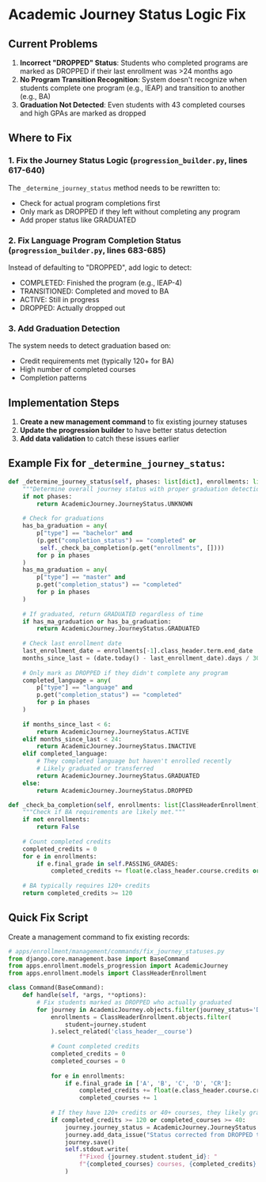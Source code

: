 # Academic Journey Status Logic Fix

## Current Problems

1. **Incorrect "DROPPED" Status**: Students who completed programs are marked as DROPPED if their last enrollment was >24 months ago
2. **No Program Transition Recognition**: System doesn't recognize when students complete one program (e.g., IEAP) and transition to another (e.g., BA)
3. **Graduation Not Detected**: Even students with 43 completed courses and high GPAs are marked as dropped

## Where to Fix

### 1. Fix the Journey Status Logic (`progression_builder.py`, lines 617-640)

The `_determine_journey_status` method needs to be rewritten to:
- Check for actual program completions first
- Only mark as DROPPED if they left without completing any program
- Add proper status like GRADUATED

### 2. Fix Language Program Completion Status (`progression_builder.py`, lines 683-685)

Instead of defaulting to "DROPPED", add logic to detect:
- COMPLETED: Finished the program (e.g., IEAP-4)
- TRANSITIONED: Completed and moved to BA
- ACTIVE: Still in progress
- DROPPED: Actually dropped out

### 3. Add Graduation Detection

The system needs to detect graduation based on:
- Credit requirements met (typically 120+ for BA)
- High number of completed courses
- Completion patterns

## Implementation Steps

1. **Create a new management command** to fix existing journey statuses
2. **Update the progression builder** to have better status detection
3. **Add data validation** to catch these issues earlier

## Example Fix for `_determine_journey_status`:

```python
def _determine_journey_status(self, phases: list[dict], enrollments: list[ClassHeaderEnrollment]) -> str:
    """Determine overall journey status with proper graduation detection."""
    if not phases:
        return AcademicJourney.JourneyStatus.UNKNOWN
    
    # Check for graduations
    has_ba_graduation = any(
        p["type"] == "bachelor" and 
        (p.get("completion_status") == "completed" or 
         self._check_ba_completion(p.get("enrollments", [])))
        for p in phases
    )
    has_ma_graduation = any(
        p["type"] == "master" and 
        p.get("completion_status") == "completed" 
        for p in phases
    )
    
    # If graduated, return GRADUATED regardless of time
    if has_ma_graduation or has_ba_graduation:
        return AcademicJourney.JourneyStatus.GRADUATED
    
    # Check last enrollment date
    last_enrollment_date = enrollments[-1].class_header.term.end_date
    months_since_last = (date.today() - last_enrollment_date).days / 30
    
    # Only mark as DROPPED if they didn't complete any program
    completed_language = any(
        p["type"] == "language" and 
        p.get("completion_status") == "completed" 
        for p in phases
    )
    
    if months_since_last < 6:
        return AcademicJourney.JourneyStatus.ACTIVE
    elif months_since_last < 24:
        return AcademicJourney.JourneyStatus.INACTIVE
    elif completed_language:
        # They completed language but haven't enrolled recently
        # Likely graduated or transferred
        return AcademicJourney.JourneyStatus.GRADUATED
    else:
        return AcademicJourney.JourneyStatus.DROPPED

def _check_ba_completion(self, enrollments: list[ClassHeaderEnrollment]) -> bool:
    """Check if BA requirements are likely met."""
    if not enrollments:
        return False
    
    # Count completed credits
    completed_credits = 0
    for e in enrollments:
        if e.final_grade in self.PASSING_GRADES:
            completed_credits += float(e.class_header.course.credits or 0)
    
    # BA typically requires 120+ credits
    return completed_credits >= 120
```

## Quick Fix Script

Create a management command to fix existing records:

```python
# apps/enrollment/management/commands/fix_journey_statuses.py
from django.core.management.base import BaseCommand
from apps.enrollment.models_progression import AcademicJourney
from apps.enrollment.models import ClassHeaderEnrollment

class Command(BaseCommand):
    def handle(self, *args, **options):
        # Fix students marked as DROPPED who actually graduated
        for journey in AcademicJourney.objects.filter(journey_status='DROPPED'):
            enrollments = ClassHeaderEnrollment.objects.filter(
                student=journey.student
            ).select_related('class_header__course')
            
            # Count completed credits
            completed_credits = 0
            completed_courses = 0
            
            for e in enrollments:
                if e.final_grade in ['A', 'B', 'C', 'D', 'CR']:
                    completed_credits += float(e.class_header.course.credits or 0)
                    completed_courses += 1
            
            # If they have 120+ credits or 40+ courses, they likely graduated
            if completed_credits >= 120 or completed_courses >= 40:
                journey.journey_status = AcademicJourney.JourneyStatus.GRADUATED
                journey.add_data_issue("Status corrected from DROPPED to GRADUATED")
                journey.save()
                self.stdout.write(
                    f"Fixed {journey.student.student_id}: "
                    f"{completed_courses} courses, {completed_credits} credits"
                )
```